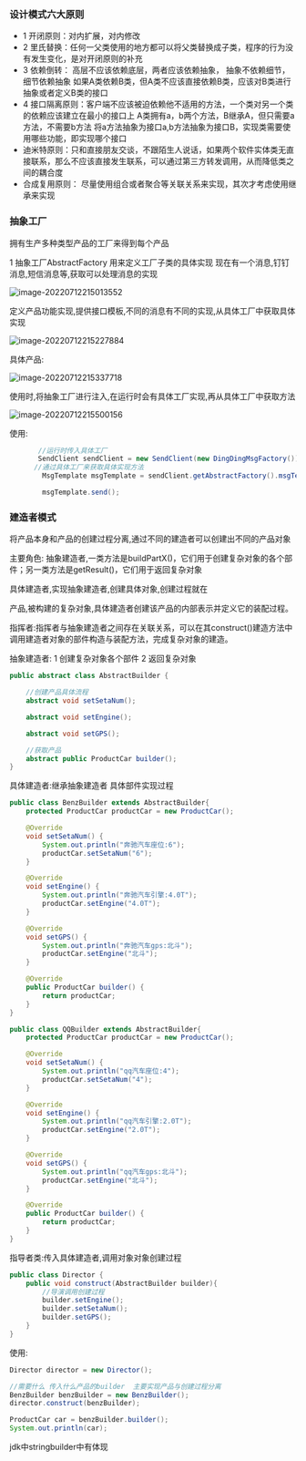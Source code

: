 ### 设计模式六大原则

- 1 开闭原则：对内扩展，对内修改
- 2 里氏替换：任何一父类使用的地方都可以将父类替换成子类，程序的行为没有发生变化，是对开闭原则的补充
- 3 依赖倒转： 高层不应该依赖底层，两者应该依赖抽象， 抽象不依赖细节，细节依赖抽象
如果A类依赖B类，但A类不应该直接依赖B类，应该对B类进行抽象或者定义B类的接口
- 4 接口隔离原则：客户端不应该被迫依赖他不适用的方法，一个类对另一个类的依赖应该建立在最小的接口上
A类拥有a，b两个方法，B继承A，但只需要a方法，不需要b方法
将a方法抽象为接口a,b方法抽象为接口B，实现类需要使用哪些功能，即实现哪个接口
- 迪米特原则：只和直接朋友交谈，不跟陌生人说话，如果两个软件实体类无直接联系，那么不应该直接发生联系，可以通过第三方转发调用，从而降低类之间的耦合度
- 合成复用原则： 尽量使用组合或者聚合等关联关系来实现，其次才考虑使用继承来实现

### 抽象工厂
拥有生产多种类型产品的工厂来得到每个产品

1 抽象工厂AbstractFactory 用来定义工厂子类的具体实现 现在有一个消息,钉钉消息,短信消息等,获取可以处理消息的实现

![image-20220712215013552](D:\down_package\maven_work\myspringIoc\img\image-20220712215013552.png)

定义产品功能实现,提供接口模板,不同的消息有不同的实现,从具体工厂中获取具体实现

![image-20220712215227884](D:\down_package\maven_work\myspringIoc\img\image-20220712215227884.png)

具体产品:

![image-20220712215337718](D:\down_package\maven_work\myspringIoc\img\image-20220712215337718.png)

使用时,将抽象工厂进行注入,在运行时会有具体工厂实现,再从具体工厂中获取方法

![image-20220712215500156](D:\down_package\maven_work\myspringIoc\img\image-20220712215500156.png)

使用:

```java
       //运行时传入具体工厂 
	   SendClient sendClient = new SendClient(new DingDingMsgFactory());
	  //通过具体工厂来获取具体实现方法	
        MsgTemplate msgTemplate = sendClient.getAbstractFactory().msgTemplate();

        msgTemplate.send();
```

### 建造者模式

将产品本身和产品的创建过程分离,通过不同的建造者可以创建出不同的产品对象

主要角色: 抽象建造者,一类方法是buildPartX()，它们用于创建复杂对象的各个部件；另一类方法是getResult()，它们用于返回复杂对象

具体建造者,实现抽象建造者,创建具体对象,创建过程就在

产品,被构建的复杂对象,具体建造者创建该产品的内部表示并定义它的装配过程。

指挥者:指挥者与抽象建造者之间存在关联关系，可以在其construct()建造方法中调用建造者对象的部件构造与装配方法，完成复杂对象的建造。

抽象建造者: 1 创建复杂对象各个部件  2 返回复杂对象

```java
public abstract class AbstractBuilder {

    //创建产品具体流程
    abstract void setSetaNum();

    abstract void setEngine();

    abstract void setGPS();

    //获取产品
    abstract public ProductCar builder();
}
```

具体建造者:继承抽象建造者 具体部件实现过程

```java
public class BenzBuilder extends AbstractBuilder{
    protected ProductCar productCar = new ProductCar();

    @Override
    void setSetaNum() {
        System.out.println("奔驰汽车座位:6");
        productCar.setSetaNum("6");
    }

    @Override
    void setEngine() {
        System.out.println("奔驰汽车引擎:4.0T");
        productCar.setEngine("4.0T");
    }

    @Override
    void setGPS() {
        System.out.println("奔驰汽车gps:北斗");
        productCar.setEngine("北斗");
    }

    @Override
    public ProductCar builder() {
        return productCar;
    }
}
```

```java
public class QQBuilder extends AbstractBuilder{
    protected ProductCar productCar = new ProductCar();

    @Override
    void setSetaNum() {
        System.out.println("qq汽车座位:4");
        productCar.setSetaNum("4");
    }

    @Override
    void setEngine() {
        System.out.println("qq汽车引擎:2.0T");
        productCar.setEngine("2.0T");
    }

    @Override
    void setGPS() {
        System.out.println("qq汽车gps:北斗");
        productCar.setEngine("北斗");
    }

    @Override
    public ProductCar builder() {
        return productCar;
    }
}
```

指导者类:传入具体建造者,调用对象对象创建过程

```java
public class Director {
    public void construct(AbstractBuilder builder){
        //导演调用创建过程
        builder.setEngine();
        builder.setSetaNum();
        builder.setGPS();
    }
}
```

使用:

```java
Director director = new Director();

//需要什么 传入什么产品的builder  主要实现产品与创建过程分离
BenzBuilder benzBuilder = new BenzBuilder();
director.construct(benzBuilder);

ProductCar car = benzBuilder.builder();
System.out.println(car);
```

jdk中stringbuilder中有体现

